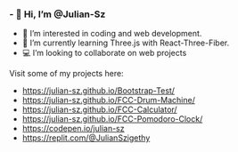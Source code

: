 ### - 👋 Hi, I’m @Julian-Sz
- 👀 I’m interested in coding and web development.
- 🌱 I’m currently learning Three.js with React-Three-Fiber.
- 💻 I’m looking to collaborate on web projects

Visit some of my projects here:
- https://julian-sz.github.io/Bootstrap-Test/
- https://julian-sz.github.io/FCC-Drum-Machine/
- https://julian-sz.github.io/FCC-Calculator/
- https://julian-sz.github.io/FCC-Pomodoro-Clock/
- https://codepen.io/julian-sz
- https://replit.com/@JulianSzigethy


<!---
Julian-Sz/Julian-Sz is a ✨ special ✨ repository because its `README.md` (this file) appears on your GitHub profile.
You can click the Preview link to take a look at your changes.
--->
